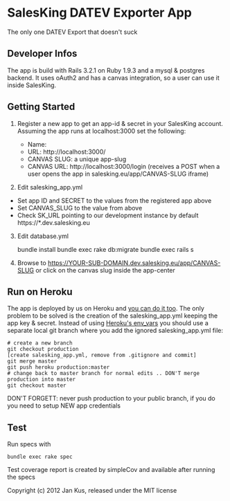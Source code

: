 # SalesKing DATEV Exporter App

The only one DATEV Export that doesn't suck

## Developer Infos

The app is build with Rails 3.2.1 on Ruby 1.9.3 and a mysql & postgres
backend. It uses oAuth2 and has a canvas integration, so a user can use
it inside SalesKing.

## Getting Started

1. Register a new app to get an app-id & secret in your SalesKing account.
Assuming the app runs at localhost:3000 set the following:

    * Name:
    * URL: http://localhost:3000/
    * CANVAS SLUG: a unique app-slug
    * CANVAS URL: http://localhost:3000/login
      (receives a POST when a user opens the app in salesking.eu/app/CANVAS-SLUG iframe)

2. Edit salesking_app.yml

  * Set app ID and SECRET to the values from the registered app above
  * Set CANVAS_SLUG to the value from above
  * Check SK_URL pointing to our development instance by default https://*.dev.salesking.eu

3. Edit database.yml

    bundle install
    bundle exec rake db:migrate
    bundle exec rails s

4. Browse to https://YOUR-SUB-DOMAIN.dev.salesking.eu/app/CANVAS-SLUG  or click on the canvas slug inside the app-center


## Run on Heroku

The app is deployed by us on Heroku and [you can do it too](http://devcenter.heroku.com/articles/rails31_heroku_cedar). The only problem to be
solved is the creation of the salesking_app.yml keeping the app
key & secret.
Instead of using [Heroku's env_vars](http://devcenter.heroku.com/articles/config-vars) you should use a separate
local git branch where you add the ignored salesking_app.yml file:

    # create a new branch
    git checkout production
    [create salesking_app.yml, remove from .gitignore and commit]
    git merge master
    git push heroku production:master
    # change back to master branch for normal edits .. DON'T merge production into master
    git checkout master

DON'T FORGETT: never push production to your public branch, if you do you need to setup NEW app credentials


## Test

Run specs with

    bundle exec rake spec

Test coverage report is created by simpleCov and available after running the
specs


Copyright (c) 2012 Jan Kus, released under the MIT license

